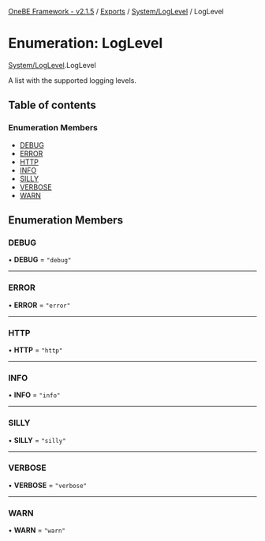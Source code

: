[OneBE Framework - v2.1.5](../README.md) / [Exports](../modules.md) / [System/LogLevel](../modules/System_LogLevel.md) / LogLevel

# Enumeration: LogLevel

[System/LogLevel](../modules/System_LogLevel.md).LogLevel

A list with the supported logging levels.

## Table of contents

### Enumeration Members

- [DEBUG](System_LogLevel.LogLevel.md#debug)
- [ERROR](System_LogLevel.LogLevel.md#error)
- [HTTP](System_LogLevel.LogLevel.md#http)
- [INFO](System_LogLevel.LogLevel.md#info)
- [SILLY](System_LogLevel.LogLevel.md#silly)
- [VERBOSE](System_LogLevel.LogLevel.md#verbose)
- [WARN](System_LogLevel.LogLevel.md#warn)

## Enumeration Members

### DEBUG

• **DEBUG** = ``"debug"``

___

### ERROR

• **ERROR** = ``"error"``

___

### HTTP

• **HTTP** = ``"http"``

___

### INFO

• **INFO** = ``"info"``

___

### SILLY

• **SILLY** = ``"silly"``

___

### VERBOSE

• **VERBOSE** = ``"verbose"``

___

### WARN

• **WARN** = ``"warn"``
